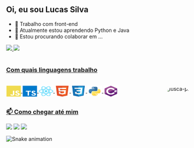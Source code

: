 ## Oi, eu sou Lucas Silva
- 👀 Trabalho com front-end 
- 🌱 Atualmente estou aprendendo Python e Java
- 💞️ Estou procurando colaborar em ...


<div>
  <a href="https://github.com/lusca35">
  <img height="180em" src="https://github-readme-stats.vercel.app/api?username=lusca35&show_icons=true&theme=dark&include_all_commits=true&count_private=true"/>
  <img height="180em" src="https://github-readme-stats.vercel.app/api/top-langs/?username=lusca35&layout=compact&langs_count=7&theme=dark"/> 
    </div>
 
  #
  
  ### Com quais linguagens trabalho
  <div style="display: inline_block"><br>
  <img align="center" alt="lusca-Js" height="30" width="40" src="https://raw.githubusercontent.com/devicons/devicon/master/icons/javascript/javascript-plain.svg">
  <img align="center" alt="lusca-Ts" height="30" width="40" src="https://raw.githubusercontent.com/devicons/devicon/master/icons/typescript/typescript-plain.svg">
  <img align="center" alt="lusca-React" height="30" width="40" src="https://raw.githubusercontent.com/devicons/devicon/master/icons/react/react-original.svg">
  <img align="center" alt="lusca-HTML" height="30" width="40" src="https://raw.githubusercontent.com/devicons/devicon/master/icons/html5/html5-original.svg">
  <img align="center" alt="lusca-CSS" height="30" width="40" src="https://raw.githubusercontent.com/devicons/devicon/master/icons/css3/css3-original.svg">
  <img align="center" alt="lusca-Python" height="30" width="40" src="https://raw.githubusercontent.com/devicons/devicon/master/icons/python/python-original.svg">
  <img align="center" alt="lusca-Csharp" height="30" width="40" src="https://raw.githubusercontent.com/devicons/devicon/master/icons/csharp/csharp-original.svg">
  <img align="right" alt="lusca-pic" height="200" style="border-radius:50px;" src="https://cdn.discordapp.com/attachments/929438133970415690/929438363860234340/download20220106150419.png">
  </div>
  
  ##
  
  ### 📫 Como chegar até mim
  <div>   
  <a href="https://www.instagram.com/programador_lusca/" target="_blank"><img src="https://img.shields.io/badge/-Instagram-%23E4405F?style=for-the-badge&logo=instagram&logoColor=white" target="_blank"></a>
  <a href = "mailto:estudante.lucas35@gmail.com"><img src="https://img.shields.io/badge/-Gmail-%23333?style=for-the-badge&logo=gmail&logoColor=white" target="_blank"></a>
  <a href="https://www.linkedin.com/in/lucas-silva-oliveira-ba839521b/" target="_blank"><img src="https://img.shields.io/badge/-LinkedIn-%230077B5?style=for-the-badge&logo=linkedin&logoColor=white" target="_blank"></a> 
 
![Snake animation](https://github.com/lusca35/lusca35/blob/output/github-contribution-grid-snake.svg)
 
</div>
